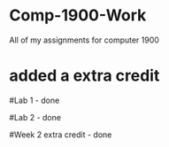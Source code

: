 # Comp-1900-Work
All of my assignments for computer 1900
# added a extra credit

#Lab 1  - done

#Lab 2 - done

#Week 2 extra credit - done
